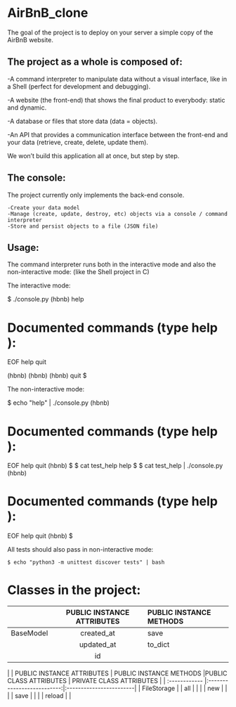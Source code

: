 # AirBnB_clone

The goal of the project is to deploy on your server a simple copy of the AirBnB website.

## The project as a whole is composed of:

-A command interpreter to manipulate data without a visual interface, like in a Shell (perfect for development and debugging).

-A website (the front-end) that shows the final product to everybody: static and dynamic.

-A database or files that store data (data = objects).

-An API that provides a communication interface between the front-end and your data (retrieve, create, delete, update them).
 
We won’t build this application all at once, but step by step.

## The console:

The project currently only implements the back-end console.

    -Create your data model
    -Manage (create, update, destroy, etc) objects via a console / command interpreter
    -Store and persist objects to a file (JSON file)

## Usage:

The command interpreter runs both in the interactive mode  and also  the non-interactive mode: (like the Shell project in C)

The interactive mode:

$ ./console.py
(hbnb) help

Documented commands (type help <topic>):
========================================
EOF  help  quit

(hbnb) 
(hbnb) 
(hbnb) quit
$

The non-interactive mode:

$ echo "help" | ./console.py
(hbnb)

Documented commands (type help <topic>):
========================================
EOF  help  quit
(hbnb) 
$
$ cat test_help
help
$
$ cat test_help | ./console.py
(hbnb)

Documented commands (type help <topic>):
========================================
EOF  help  quit
(hbnb) 
$

All tests should also pass in non-interactive mode: 

    $ echo "python3 -m unittest discover tests" | bash

Classes in the project:
========================================

|   | PUBLIC INSTANCE ATTRIBUTES | PUBLIC INSTANCE METHODS |
| :------------ |:--------------------------:|:------------------------|
| BaseModel     | created_at |  save      |
|               | updated_at |  to_dict   |
|               | id         |        |

|   | PUBLIC INSTANCE ATTRIBUTES | PUBLIC INSTANCE METHODS |PUBLIC CLASS ATTRIBUTES | PRIVATE CLASS ATTRIBUTES |
| :------------ |:--------------------------:|:------------------------|
| FileStorage    |  |    all   |
|               |  |      new  |        |
|               | save         |        |
|               | reload         |        |
